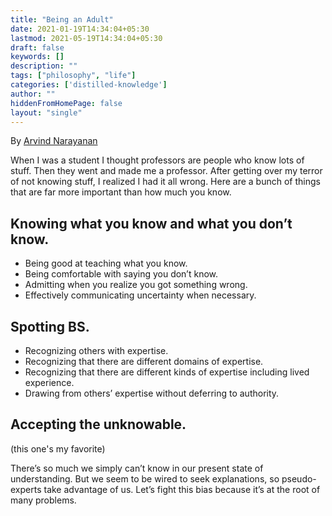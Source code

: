 ```yaml
---
title: "Being an Adult"
date: 2021-01-19T14:34:04+05:30
lastmod: 2021-05-19T14:34:04+05:30
draft: false
keywords: []
description: ""
tags: ["philosophy", "life"]
categories: ['distilled-knowledge']
author: ""
hiddenFromHomePage: false
layout: "single"
---
```


By [Arvind Narayanan](https://twitter.com/random_walker)

When I was a student I thought professors are people who know lots of stuff. Then they went and made me a professor. After getting over my terror of not knowing stuff, I realized I had it all wrong. Here are a bunch of things that are far more important than how much you know.

## Knowing what you know and what you don’t know.
-   Being good at teaching what you know.
-   Being comfortable with saying you don’t know.
-   Admitting when you realize you got something wrong.
-   Effectively communicating uncertainty when necessary.
    
## Spotting BS.
- Recognizing others with expertise.
- Recognizing that there are different domains of expertise.
- Recognizing that there are different kinds of expertise including lived experience.
- Drawing from others’ expertise without deferring to authority.
    
## Accepting the unknowable.
(this one's my favorite)

There’s so much we simply can’t know in our present state of understanding. But we seem to be wired to seek explanations, so pseudo-experts take advantage of us. Let’s fight this bias because it’s at the root of many problems.